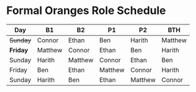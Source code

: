 # Formal Oranges Role Schedule

|Day|B1|B2|P1|P2|BTH| 
|---|---|---|---|---|---|
|~~Sunday~~|Connor|Ethan|Ben|Harith|Matthew|
|**Friday**|Matthew|Connor|Ethan|Ben|Harith|
|Sunday|Harith|Matthew|Connor|Ethan|Ben|
|Friday|Ben|Ethan|Matthew|Connor|Harith|
|Sunday|Harith|Ben|Ethan|Matthew|Connor|

